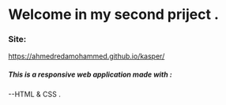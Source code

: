# Welcome in my second priject .

### Site:
https://ahmedredamohammed.github.io/kasper/

##### This is a responsive web application made with :

--HTML & CSS .

